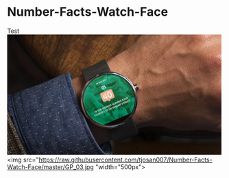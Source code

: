# Number-Facts-Watch-Face
Test
<img src="https://raw.githubusercontent.com/tjosan007/Number-Facts-Watch-Face/master/GP_02.jpg" width="500px">
<img src="https://raw.githubusercontent.com/tjosan007/Number-Facts-Watch-Face/master/GP_03.jpg
"width="500px">


